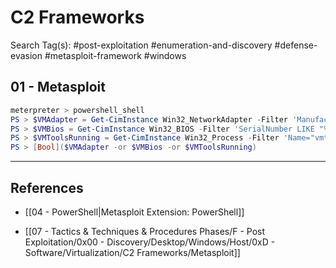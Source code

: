 # C2 Frameworks

Search Tag(s): #post-exploitation #enumeration-and-discovery #defense-evasion #metasploit-framework #windows

## 01 - Metasploit

```powershell
meterpreter > powershell_shell
PS > $VMAdapter = Get-CimInstance Win32_NetworkAdapter -Filter 'Manufacturer LIKE "%VMware%" OR Name LIKE "%VMWare%"'
PS > $VMBios = Get-CimInstance Win32_BIOS -Filter 'SerialNumber LIKE "%VMWare%"'
PS > $VMToolsRunning = Get-CimInstance Win32_Process -Filter 'Name="vmtoolsd.exe"'
PS > [Bool]($VMAdapter -or $VMBios -or $VMToolsRunning)
```

---
## References

- [[04 - PowerShell|Metasploit Extension: PowerShell]]

- [[07 - Tactics & Techniques & Procedures Phases/F - Post Exploitation/0x00 - Discovery/Desktop/Windows/Host/0xD - Software/Virtualization/C2 Frameworks/Metasploit]]